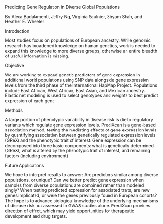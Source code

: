 Predicting Gene Regulation in Diverse Global Populations

  By Alexa Badalamenti, Jeffry Ng, Virginia Saulnier, Shyam Shah, and Heather E. Wheeler

Introduction

  Most studies focus on populations of European ancestry. While genomic research has broadened knowledge on human genetics, work is needed to expand this knowledge to more diverse groups, otherwise an entire breadth of useful information is missing.
  
Objective

  We are working to expand genetic predictors of gene expression in additional world populations using SNP data alongside gene expression levels from the third phase of the International HapMap Project.
    Populations include East African, West African, East Asian, and Mexican ancestry.
    Elastic net modeling is used to select genotypes and weights to best predict expression of each gene

Methods

  A large portion of phenotypic variability in disease risk is die to regulatory variants which regulate gene expression levels. PrediXcan is a gene-based association method, testing the mediating effects of gene expression levels by quantifying association between genetically regulated expression levels (GReX) and the phenotypic trait of interest.
  Gene expression can be decomposed into three basic components: what is genetically determined (GReX), what is altered by the phenotypic trait of interest, and remaining factors (including environment)

Future Applications

  We hope to interpret results to answer:
    Are predictors similar among diverse populations, or unique?
    Can we better predict gene expression when samples from diverse populations are combined rather than modeled singly?
    When testing predicted expression for associated traits, are new genes implicated, or were the genes previously found in European cohorts?
  The hope is to advance biological knowledge of the underlying mechanisms of disease risk not assessed in GWAS studies alone. PrediXcan provides direction of effect, which may yield opportunities for therapeutic development and drug targets.
